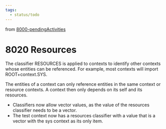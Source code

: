 ```yaml
---
tags:
  - status/todo
---
```

from [8000-pendingActivities](8000-pendingActivities.md)
# 8020 Resources
The classifier RESOURCES is applied to contexts to identify other contexts whose entities can be referenced. For example, most contexts will import ROOT+context.SYS.

The entities of a context can only reference entities in the same context or resource contexts. A context then only depends on its self and its resources.

- Classifiers now allow vector values, as the value of the resources classifier needs to be a vector.
- The test context now has a resources classifier with a value that is a vector with the sys context as its only item.